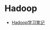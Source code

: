 # Hadoop
 * [Hadoop学习笔记](/myDocs/bigdata/hadoop/%E5%88%86%E5%B8%83%E5%BC%8F%E5%A4%A7%E6%95%B0%E6%8D%AE%E6%A1%86%E6%9E%B6Hadoop-%E5%AD%A6%E4%B9%A0%E7%AC%94%E8%AE%B0.md)